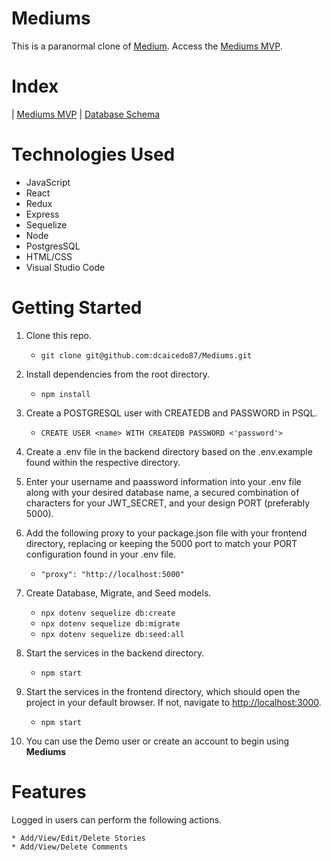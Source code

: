# Mediums

This is a paranormal clone of [Medium](https://medium.com/). Access the [Mediums MVP](https://github.com/dcaicedo87/Mediums/wiki/MVP-Feature-List).

# Index

| [Mediums MVP](https://github.com/dcaicedo87/Mediums/wiki/MVP-Feature-List) | [Database Schema](https://github.com/dcaicedo87/Mediums/wiki/Database-Schema)

# Technologies Used

- JavaScript
- React
- Redux
- Express
- Sequelize
- Node
- PostgresSQL
- HTML/CSS
- Visual Studio Code

# Getting Started

1.  Clone this repo.

    - `git clone git@github.com:dcaicedo87/Mediums.git`

2.  Install dependencies from the root directory.

    - `npm install`

3.  Create a POSTGRESQL user with CREATEDB and PASSWORD in PSQL.

    - `CREATE USER <name> WITH CREATEDB PASSWORD <'password'>`

4.  Create a .env file in the backend directory based on the .env.example found within the respective directory.

5.  Enter your username and paassword information into your .env file along with your desired database name, a secured combination of characters for your JWT_SECRET, and your design PORT (preferably 5000).

6.  Add the following proxy to your package.json file with your frontend directory, replacing or keeping the 5000 port to match your PORT configuration found in your .env file.

    - `"proxy": "http://localhost:5000"`

7.  Create Database, Migrate, and Seed models.

    - `npx dotenv sequelize db:create`
    - `npx dotenv sequelize db:migrate`
    - `npx dotenv sequelize db:seed:all`

8.  Start the services in the backend directory.

    - `npm start`

9.  Start the services in the frontend directory, which should open the project in your default browser. If not, navigate to [http://localhost:3000](http://localhost:3000).

    - `npm start`

10. You can use the Demo user or create an account to begin using **Mediums**

# Features

Logged in users can perform the following actions.

    * Add/View/Edit/Delete Stories
    * Add/View/Delete Comments
